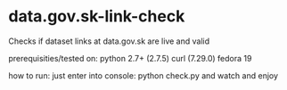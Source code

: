 data.gov.sk-link-check
======================

Checks if dataset links at data.gov.sk are live and valid

prerequisities/tested on:
python 2.7+ (2.7.5)
curl (7.29.0)
fedora 19


how to run:
just enter into console: python check.py
and watch and enjoy
